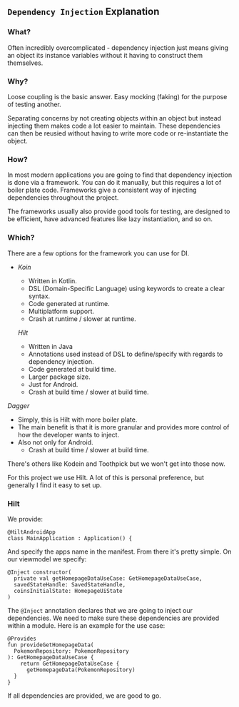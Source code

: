 ## `Dependency Injection` Explanation

### What?

Often incredibly overcomplicated - dependency injection just means giving an object its instance variables without it 
having to construct them themselves.

### Why?

Loose coupling is the basic answer. Easy mocking (faking) for the purpose of testing another.

Separating concerns by not creating objects within an object but instead injecting them makes code a lot easier to 
maintain. These dependencies can then be reusied without having to write more code or re-instantiate the object.

### How?

In most modern applications you are going to find that dependency injection is done via a framework. You can do it 
manually, but this requires a lot of boiler plate code. Frameworks give a consistent way of injecting dependencies 
throughout the project. 

The frameworks usually also provide good tools for testing, are designed to be efficient, have advanced features 
like lazy instantiation, and so on.

### Which?

There are a few options for the framework you can use for DI.

- *Koin*
  - Written in Kotlin.
  - DSL (Domain-Specific Language) using keywords to create a clear syntax.
  - Code generated at runtime.
  - Multiplatform support. 
  - Crash at runtime / slower at runtime.

  *Hilt*
  - Written in Java
  - Annotations used instead of DSL to define/specify with regards to dependency injection.
  - Code generated at build time.
  - Larger package size.
  - Just for Android.
  - Crash at build time / slower at build time.
  
*Dagger*
  - Simply, this is Hilt with more boiler plate.
  - The main benefit is that it is more granular and provides more control of how the developer wants to inject.
  - Also not only for Android.
    - Crash at build time / slower at build time.

There's others like Kodein and Toothpick but we won't get into those now.

For this project we use Hilt. A lot of this is personal preference, but generally I find it easy to set up. 

### Hilt

We provide:

```
@HiltAndroidApp
class MainApplication : Application() {
```

And specify the apps name in the manifest. From there it's pretty simple. On our viewmodel we specify:

```
@Inject constructor(
  private val getHomepageDataUseCase: GetHomepageDataUseCase,
  savedStateHandle: SavedStateHandle,
  coinsInitialState: HomepageUiState
)
```

The `@Inject` annotation declares that we are going to inject our dependencies. We need to make sure these 
dependencies are provided within a module. Here is an example for the use case:

```
@Provides
fun provideGetHomepageData(
  PokemonRepository: PokemonRepository
): GetHomepageDataUseCase {
    return GetHomepageDataUseCase {
      getHomepageData(PokemonRepository)
  }
}
```

If all dependencies are provided, we are good to go.